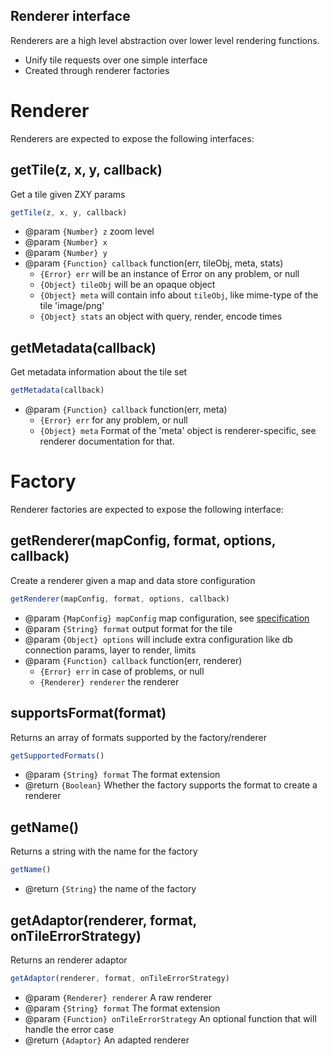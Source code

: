 Renderer interface
------------------

Renderers are a high level abstraction over lower level rendering functions.
 - Unify tile requests over one simple interface
 - Created through renderer factories

# Renderer

Renderers are expected to expose the following interfaces:

## getTile(z, x, y, callback)

Get a tile given ZXY params

```javascript
getTile(z, x, y, callback)
```
 - @param `{Number} z` zoom level
 - @param `{Number} x`
 - @param `{Number} y`
 - @param `{Function} callback` function(err, tileObj, meta, stats)
   * `{Error} err` will be an instance of Error on any problem, or null
   * `{Object} tileObj` will be an opaque object
   * `{Object} meta` will contain info about `tileObj`, like mime-type of the tile 'image/png'
   * `{Object} stats` an object with query, render, encode times

## getMetadata(callback)

Get metadata information about the tile set

```javascript
getMetadata(callback)
```
 - @param `{Function} callback` function(err, meta)
   * `{Error} err` for any problem, or null
   * `{Object} meta` Format of the 'meta' object is renderer-specific, see renderer documentation for that.

# Factory

Renderer factories are expected to expose the following interface:

## getRenderer(mapConfig, format, options, callback)

Create a renderer given a map and data store configuration

```javascript
getRenderer(mapConfig, format, options, callback)
```
 - @param `{MapConfig} mapConfig` map configuration, see [specification](../../../doc/MapConfig-specification.md)
 - @param `{String} format` output format for the tile
 - @param `{Object} options` will include extra configuration like db connection params, layer to render, limits
 - @param `{Function} callback` function(err, renderer)
   * `{Error} err` in case of problems, or null
   * `{Renderer} renderer` the renderer

## supportsFormat(format)

Returns an array of formats supported by the factory/renderer

```javascript
getSupportedFormats()
```
 - @param `{String} format` The format extension
 - @return `{Boolean}` Whether the factory supports the format to create a renderer

## getName()

Returns a string with the name for the factory

```javascript
getName()
```
 - @return `{String}` the name of the factory

## getAdaptor(renderer, format, onTileErrorStrategy)

Returns an renderer adaptor

```javascript
getAdaptor(renderer, format, onTileErrorStrategy)
```
 - @param `{Renderer} renderer` A raw renderer
 - @param `{String} format` The format extension
 - @param `{Function} onTileErrorStrategy` An optional function that will handle the error case
 - @return `{Adaptor}` An adapted renderer
